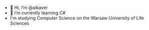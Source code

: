 - 👋 Hi, I’m @alkaver
- 🌱 I’m currently learning C#
- I'm studying Computer Science on the Warsaw University of Life Sciences



<!---
alkaver/alkaver is a ✨ special ✨ repository because its `README.md` (this file) appears on your GitHub profile.
You can click the Preview link to take a look at your changes.
--->
